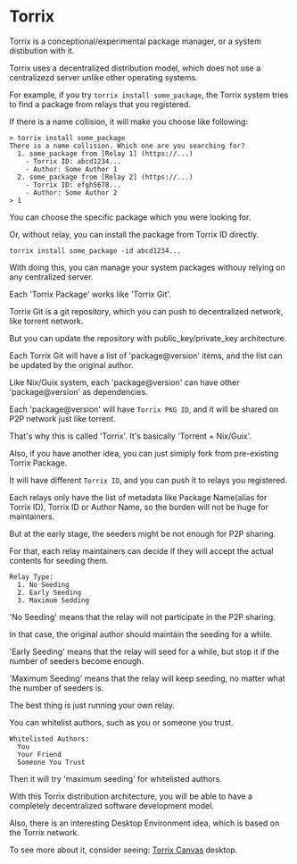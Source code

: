 # Torrix

Torrix is a conceptional/experimental package manager, or a system distibution with it.

Torrix uses a decentralized distribution model, which does not use a centralizezd server unlike other operating systems.

For example, if you try `torrix install some_package`, the Torrix system tries to find a package from relays that you registered.

If there is a name collision, it will make you choose like following:

```
> torrix install some_package
There is a name collision. Which one are you searching for?
  1. some_package from [Relay 1] (https://...)
    - Torrix ID: abcd1234...
    - Author: Some Author 1
  2. some_package from [Relay 2] (https://...)
    - Torrix ID: efgh5678...
    - Author: Some Author 2
> 1
```

You can choose the specific package which you were looking for.

Or, without relay, you can install the package from Torrix ID directly.

```
torrix install some_package -id abcd1234...
```

With doing this, you can manage your system packages withouy relying on any centralized server.

Each 'Torrix Package' works like 'Torrix Git'.

Torrix Git is a git repository, which you can push to decentralized network, like torrent network.

But you can update the repository with public_key/private_key architecture.

Each Torrix Git will have a list of 'package@version' items, and the list can be updated by the original author.

Like Nix/Guix system, each 'package@version' can have other 'package@version' as dependencies.

Each 'package@version' will have `Torrix PKG ID`, and it will be shared on P2P network just like torrent.

That's why this is called 'Torrix'. It's basically 'Torrent + Nix/Guix'.

Also, if you have another idea, you can just simiply fork from pre-existing Torrix Package.

It will have different `Torrix ID`, and you can push it to relays you registered.

Each relays only have the list of metadata like Package Name(alias for Torrix ID), Torrix ID or Author Name, so the burden will not be huge for maintainers.

But at the early stage, the seeders might be not enough for P2P sharing.

For that, each relay maintainers can decide if they will accept the actual contents for seeding them.

```
Relay Type:
  1. No Seeding
  2. Early Seeding
  3. Maximum Sedding
```

'No Seeding' means that the relay will not participate in the P2P sharing.

In that case, the original author should maintain the seeding for a while.

'Early Seeding' means that the relay will seed for a while, but stop it if the number of seeders become enough.

'Maximum Seeding' means that the relay will keep seeding, no matter what the number of seeders is.

The best thing is just running your own relay.

You can whitelist authors, such as you or someone you trust.

```
Whitelisted Authors:
  You
  Your Friend
  Someone You Trust
```

Then it will try 'maximum seeding' for whitelisted authors.

With this Torrix distribution architecture, you will be able to have a completely decentralized software development model.

Also, there is an interesting Desktop Environment idea, which is based on the Torrix network.

To see more about it, consider seeing: [Torrix Canvas](https://github.com/torrix-sys/torrix-canvas) desktop.
